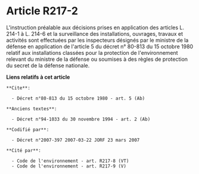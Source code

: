 # Article R217-2

L'instruction préalable aux décisions prises en application des articles L. 214-1 à L. 214-6 et la surveillance des
installations, ouvrages, travaux et activités sont effectuées par les inspecteurs désignés par le ministre de la défense en
application de l'article 5 du décret n° 80-813 du 15 octobre 1980 relatif aux installations classées pour la protection de
l'environnement relevant du ministre de la défense ou soumises à des règles de protection du secret de la défense nationale.

**Liens relatifs à cet article**

	**Cite**:

	  - Décret n°80-813 du 15 octobre 1980 - art. 5 (Ab)

	**Anciens textes**:

	  - Décret n°94-1033 du 30 novembre 1994 - art. 2 (Ab)

	**Codifié par**:

	  - Décret n°2007-397 2007-03-22 JORF 23 mars 2007

	**Cité par**:

	  - Code de l'environnement - art. R217-8 (VT)
	  - Code de l'environnement - art. R217-9 (V)
